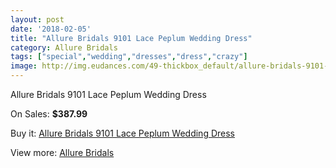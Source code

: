 ```yaml
---
layout: post
date: '2018-02-05'
title: "Allure Bridals 9101 Lace Peplum Wedding Dress"
category: Allure Bridals
tags: ["special","wedding","dresses","dress","crazy"]
image: http://img.eudances.com/49-thickbox_default/allure-bridals-9101-lace-peplum-wedding-dress.jpg
---
```

Allure Bridals 9101 Lace Peplum Wedding Dress

On Sales: **$387.99**
<a href="https://www.eudances.com/en/allure-bridals/17-allure-bridals-9101-lace-peplum-wedding-dress.html"><amp-img layout="responsive" width="600" height="600" src="//img.eudances.com/49-thickbox_default/allure-bridals-9101-lace-peplum-wedding-dress.jpg" alt="Allure Bridals 9101 Lace Peplum Wedding Dress 0" /></a>
<a href="https://www.eudances.com/en/allure-bridals/17-allure-bridals-9101-lace-peplum-wedding-dress.html"><amp-img layout="responsive" width="600" height="600" src="//img.eudances.com/51-thickbox_default/allure-bridals-9101-lace-peplum-wedding-dress.jpg" alt="Allure Bridals 9101 Lace Peplum Wedding Dress 1" /></a>
<a href="https://www.eudances.com/en/allure-bridals/17-allure-bridals-9101-lace-peplum-wedding-dress.html"><amp-img layout="responsive" width="600" height="600" src="//img.eudances.com/50-thickbox_default/allure-bridals-9101-lace-peplum-wedding-dress.jpg" alt="Allure Bridals 9101 Lace Peplum Wedding Dress 2" /></a>

Buy it: [Allure Bridals 9101 Lace Peplum Wedding Dress](https://www.eudances.com/en/allure-bridals/17-allure-bridals-9101-lace-peplum-wedding-dress.html "Allure Bridals 9101 Lace Peplum Wedding Dress")

View more: [Allure Bridals](https://www.eudances.com/en/2-allure-bridals "Allure Bridals")